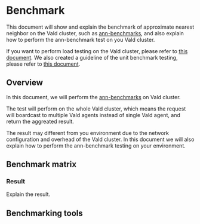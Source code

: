 # Benchmark

This document will show and explain the benchmark of approximate nearest neighbor on the Vald cluster, such as [ann-benchmarks](https://github.com/erikbern/ann-benchmarks), and also explain how to perform the ann-benchmark test on you Vald cluster.

If you want to perform load testing on the Vald cluster, please refer to [this document](loadtest.md).
We also created a guideline of the unit benchmark testing, please refer to [this document](unit_benchmark.md).

## Overview

In this document, we will perform the [ann-benchmarks](https://github.com/erikbern/ann-benchmarks) on Vald cluster.

The test will perform on the whole Vald cluster, which means the request will boardcast to multiple Vald agents instead of single Vald agent, and return the aggreated result.

The result may different from you environment due to the network configuration and overhead of the Vald cluster. In this document we will also explain how to perform the ann-benchmark testing on your environment.

## Benchmark matrix

### Result

Explain the result.

## Benchmarking tools

